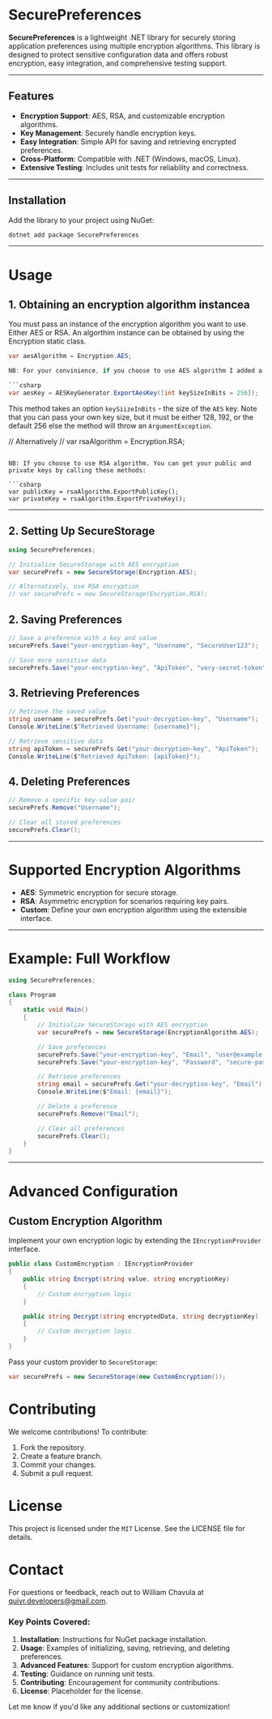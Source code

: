 # SecurePreferences

**SecurePreferences** is a lightweight .NET library for securely storing application preferences using multiple encryption algorithms. This library is designed to protect sensitive configuration data and offers robust encryption, easy integration, and comprehensive testing support.

---

## Features

- **Encryption Support**: AES, RSA, and customizable encryption algorithms.
- **Key Management**: Securely handle encryption keys.
- **Easy Integration**: Simple API for saving and retrieving encrypted preferences.
- **Cross-Platform**: Compatible with .NET (Windows, macOS, Linux).
- **Extensive Testing**: Includes unit tests for reliability and correctness.

---

## Installation

Add the library to your project using NuGet:

```bash
dotnet add package SecurePreferences
```
---

# Usage

## 1. Obtaining an encryption algorithm instancea
You must pass an instance of the encryption algorithm you want to use. Either AES or RSA.
An algorthim instance can be obtained by using the Encryption static class.

```csharp
var aesAlgorithm = Encryption.AES;

NB: For your convinience, if you choose to use AES algorithm I added a static helper class to generate AES keys. You can make use of a helper static class to generate an AES encyption key by calling this method:

```csharp
var aesKey = AESKeyGenerator.ExportAesKey([int keySizeInBits = 256]);
```

This method takes an option `keySiizeInBits` - the size of the `AES` key. Note that you can pass your own key size, but it must be either 128, 192, or the default 256 else the method will throw an `ArgumentException`.

// Alternatively
// var rsaAlgorithm = Encryption.RSA;
```

NB: If you choose to use RSA algorithm. You can get your public and private keys by calling these methods:

```csharp
var publicKey = rsaAlgorithm.ExportPublicKey();
var privateKey = rsaAlgorithm.ExportPrivateKey();
```
---

## 2. Setting Up SecureStorage
```csharp
using SecurePreferences;

// Initialize SecureStorage with AES encryption
var securePrefs = new SecureStorage(Encryption.AES);

// Alternatively, use RSA encryption
// var securePrefs = new SecureStorage(Encryption.RSA);
```

## 2. Saving Preferences

```csharp
// Save a preference with a key and value
securePrefs.Save("your-encryption-key", "Username", "SecureUser123");

// Save more sensitive data
securePrefs.Save("your-encryption-key", "ApiToken", "very-secret-token");
```

## 3. Retrieving Preferences
```csharp
// Retrieve the saved value
string username = securePrefs.Get("your-decryption-key", "Username");
Console.WriteLine($"Retrieved Username: {username}");

// Retrieve sensitive data
string apiToken = securePrefs.Get("your-decryption-key", "ApiToken");
Console.WriteLine($"Retrieved ApiToken: {apiToken}");
```

## 4. Deleting Preferences

```csharp
// Remove a specific key-value pair
securePrefs.Remove("Username");

// Clear all stored preferences
securePrefs.Clear();
```

---

# Supported Encryption Algorithms
- **AES**: Symmetric encryption for secure storage.
- **RSA**: Asymmetric encryption for scenarios requiring key pairs.
- **Custom**: Define your own encryption algorithm using the extensible interface.

---

# Example: Full Workflow
```csharp
using SecurePreferences;

class Program
{
    static void Main()
    {
        // Initialize SecureStorage with AES encryption
        var securePrefs = new SecureStorage(EncryptionAlgorithm.AES);

        // Save preferences
        securePrefs.Save("your-encryption-key", "Email", "user@example.com");
        securePrefs.Save("your-encryption-key", "Password", "secure-password");

        // Retrieve preferences
        string email = securePrefs.Get("your-decryption-key", "Email");
        Console.WriteLine($"Email: {email}");

        // Delete a preference
        securePrefs.Remove("Email");

        // Clear all preferences
        securePrefs.Clear();
    }
}

```

---

# Advanced Configuration
## Custom Encryption Algorithm

Implement your own encryption logic by extending the `IEncryptionProvider` interface.

```csharp
public class CustomEncryption : IEncryptionProvider
{
    public string Encrypt(string value, string encryptionKey)
    {
        // Custom encryption logic
    }

    public string Decrypt(string encryptedData, string decryptionKey)
    {
        // Custom decryption logic
    }
}

```

Pass your custom provider to `SecureStorage`:

```csharp
var securePrefs = new SecureStorage(new CustomEncryption());
```

# Contributing
We welcome contributions! To contribute:

1. Fork the repository.
2. Create a feature branch.
3. Commit your changes.
4. Submit a pull request.

# License
This project is licensed under the `MIT` License. See the LICENSE file for details.

# Contact
For questions or feedback, reach out to William Chavula at quivr.developers@gmail.com.


### Key Points Covered:
1. **Installation**: Instructions for NuGet package installation.
2. **Usage**: Examples of initializing, saving, retrieving, and deleting preferences.
3. **Advanced Features**: Support for custom encryption algorithms.
4. **Testing**: Guidance on running unit tests.
5. **Contributing**: Encouragement for community contributions.
6. **License**: Placeholder for the license.

Let me know if you'd like any additional sections or customization!
